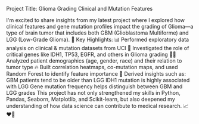  Project Title: Glioma Grading Clinical and Mutation Features

I'm excited to share insights from my latest project where I explored how clinical features and gene mutation profiles impact the grading of Glioma—a type of brain tumor that includes both GBM (Glioblastoma Multiforme) and LGG (Low-Grade Glioma).
🧠 Key Highlights:
📊 Performed exploratory data analysis on clinical & mutation datasets from UCI
🧬 Investigated the role of critical genes like IDH1, TP53, EGFR, and others in Glioma grading
👨‍⚕️ Analyzed patient demographics (age, gender, race) and their relation to tumor type
🔥 Built correlation heatmaps, co-mutation maps, and used Random Forest to identify feature importance
🧾 Derived insights such as:
GBM patients tend to be older than LGG 
IDH1 mutation is highly associated with LGG 
Gene mutation frequency helps distinguish between GBM and LGG grades
This project has not only strengthened my skills in Python, Pandas, Seaborn, Matplotlib, and Scikit-learn, but also deepened my understanding of how data science can contribute to medical research. 📈❤️‍🧬
